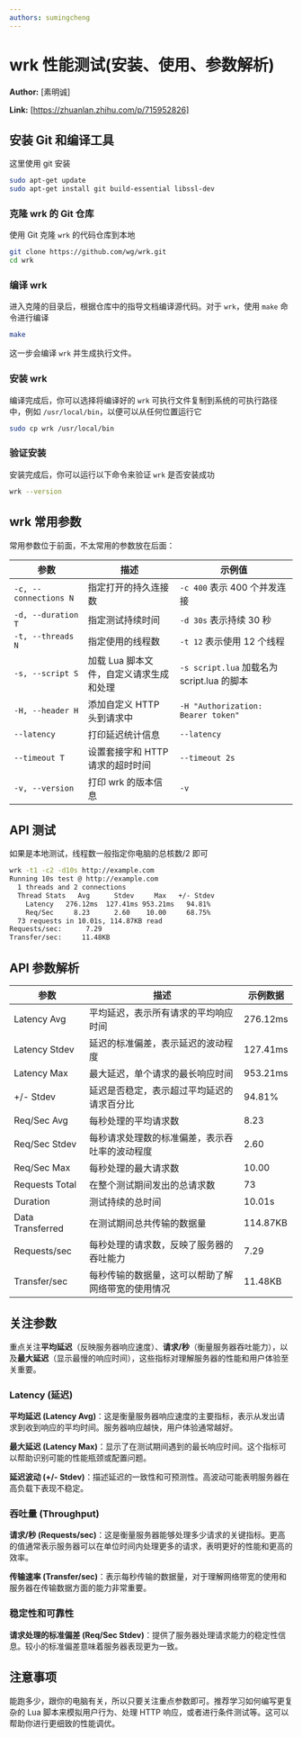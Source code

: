 ```yaml
---
authors: sumingcheng
---
```

# wrk 性能测试(安装、使用、参数解析)

**Author:** [素明诚]

**Link:** [https://zhuanlan.zhihu.com/p/715952826]

## 安装 Git 和编译工具

这里使用 git 安装

```bash
sudo apt-get update
sudo apt-get install git build-essential libssl-dev
```

### 克隆 wrk 的 Git 仓库

使用 Git 克隆 `wrk` 的代码仓库到本地

```bash
git clone https://github.com/wg/wrk.git
cd wrk
```

### 编译 wrk

进入克隆的目录后，根据仓库中的指导文档编译源代码。对于 `wrk`，使用 `make` 命令进行编译

```bash
make
```

这一步会编译 `wrk` 并生成执行文件。

### 安装 wrk

编译完成后，你可以选择将编译好的 `wrk` 可执行文件复制到系统的可执行路径中，例如 `/usr/local/bin`，以便可以从任何位置运行它

```bash
sudo cp wrk /usr/local/bin
```

### 验证安装

安装完成后，你可以运行以下命令来验证 `wrk` 是否安装成功

```bash
wrk --version
```

## wrk 常用参数

常用参数位于前面，不太常用的参数放在后面：

| 参数                  | 描述                                    | 示例值                                     |
| --------------------- | --------------------------------------- | ------------------------------------------ |
| `-c, --connections N` | 指定打开的持久连接数                    | `-c 400` 表示 400 个并发连接               |
| `-d, --duration T`    | 指定测试持续时间                        | `-d 30s` 表示持续 30 秒                    |
| `-t, --threads N`     | 指定使用的线程数                        | `-t 12` 表示使用 12 个线程                 |
| `-s, --script S`      | 加载 Lua 脚本文件，自定义请求生成和处理 | `-s script.lua` 加载名为 script.lua 的脚本 |
| `-H, --header H`      | 添加自定义 HTTP 头到请求中              | `-H "Authorization: Bearer token"`         |
| `--latency`           | 打印延迟统计信息                        | `--latency`                                |
| `--timeout T`         | 设置套接字和 HTTP 请求的超时时间        | `--timeout 2s`                             |
| `-v, --version`       | 打印 wrk 的版本信息                     | `-v`                                       |

## API 测试

如果是本地测试，线程数一般指定你电脑的总核数/2 即可

```bash
wrk -t1 -c2 -d10s http://example.com
Running 10s test @ http://example.com
  1 threads and 2 connections
  Thread Stats   Avg      Stdev     Max   +/- Stdev
    Latency   276.12ms  127.41ms 953.21ms   94.81%
    Req/Sec     8.23      2.60    10.00     68.75%
  73 requests in 10.01s, 114.87KB read
Requests/sec:      7.29
Transfer/sec:     11.48KB
```

## API 参数解析

| 参数             | 描述                                               | 示例数据 |
| ---------------- | -------------------------------------------------- | -------- |
| Latency Avg      | 平均延迟，表示所有请求的平均响应时间               | 276.12ms |
| Latency Stdev    | 延迟的标准偏差，表示延迟的波动程度                 | 127.41ms |
| Latency Max      | 最大延迟，单个请求的最长响应时间                   | 953.21ms |
| +/- Stdev        | 延迟是否稳定，表示超过平均延迟的请求百分比         | 94.81%   |
| Req/Sec Avg      | 每秒处理的平均请求数                               | 8.23     |
| Req/Sec Stdev    | 每秒请求处理数的标准偏差，表示吞吐率的波动程度     | 2.60     |
| Req/Sec Max      | 每秒处理的最大请求数                               | 10.00    |
| Requests Total   | 在整个测试期间发出的总请求数                       | 73       |
| Duration         | 测试持续的总时间                                   | 10.01s   |
| Data Transferred | 在测试期间总共传输的数据量                         | 114.87KB |
| Requests/sec     | 每秒处理的请求数，反映了服务器的吞吐能力           | 7.29     |
| Transfer/sec     | 每秒传输的数据量，这可以帮助了解网络带宽的使用情况 | 11.48KB  |

## 关注参数

重点关注**平均延迟**（反映服务器响应速度）、**请求/秒**（衡量服务器吞吐能力），以及**最大延迟**（显示最慢的响应时间），这些指标对理解服务器的性能和用户体验至关重要。

### Latency (延迟)

**平均延迟 (Latency Avg)**：这是衡量服务器响应速度的主要指标，表示从发出请求到收到响应的平均时间。服务器响应越快，用户体验通常越好。

**最大延迟 (Latency Max)**：显示了在测试期间遇到的最长响应时间。这个指标可以帮助识别可能的性能瓶颈或配置问题。

**延迟波动 (+/- Stdev)**：描述延迟的一致性和可预测性。高波动可能表明服务器在高负载下表现不稳定。

### 吞吐量 (Throughput)

**请求/秒 (Requests/sec)**：这是衡量服务器能够处理多少请求的关键指标。更高的值通常表示服务器可以在单位时间内处理更多的请求，表明更好的性能和更高的效率。

**传输速率 (Transfer/sec)**：表示每秒传输的数据量，对于理解网络带宽的使用和服务器在传输数据方面的能力非常重要。

### 稳定性和可靠性

**请求处理的标准偏差 (Req/Sec Stdev)**：提供了服务器处理请求能力的稳定性信息。较小的标准偏差意味着服务器表现更为一致。

## 注意事项

能跑多少，跟你的电脑有关，所以只要关注重点参数即可。推荐学习如何编写更复杂的 Lua 脚本来模拟用户行为、处理 HTTP 响应，或者进行条件测试等。这可以帮助你进行更细致的性能调优。
